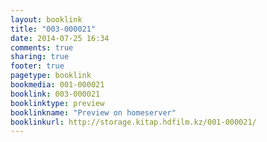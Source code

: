 ```yaml
---
layout: booklink
title: "003-000021"
date: 2014-07-25 16:34
comments: true
sharing: true
footer: true
pagetype: booklink 
bookmedia: 001-000021
booklink: 003-000021
booklinktype: preview
booklinkname: "Preview on homeserver"
booklinkurl: http://storage.kitap.hdfilm.kz/001-000021/
---
```

